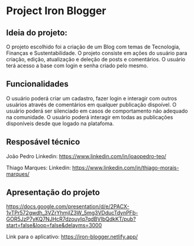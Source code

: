# Project Iron Blogger

## Ideia do projeto:
O projeto escolhido foi a criação de um Blog com temas de Tecnologia, Finanças e Sustentabilidade.
O projeto consiste em ações do usuário para criação, edição, atualização e deleção de posts e comentários.
O usuário terá acesso a base com login e senha criado pelo mesmo.

## Funcionalidades
O usuário poderá criar um cadastro, fazer login e interagir com outros usuários através de comentários em qualquer publicação dispoível.
O usuário poderá ser silenciado em casos de comportamento não adequado na comunidade.
O usuário poderá interagir em todas as publicações disponíveis desde que logado na platafoma.

## Resposável técnico
João Pedro
Linkedin: https://www.linkedin.com/in/joaopedro-teo/

Thiago Marques: 
Linkedin: https://www.linkedin.com/in/thiago-morais-marques/


## Apresentação do projeto
https://docs.google.com/presentation/d/e/2PACX-1vTPr572gwdh_3VZrYhmjIZ3W_5mg3VDducTdynPFb-GOR5JzP7yKQ7NJHcR7dzouyIq7qdBVIbQdkKT/pub?start=false&loop=false&delayms=3000

Link para o aplicativo: https://iron-blogger.netlify.app/
